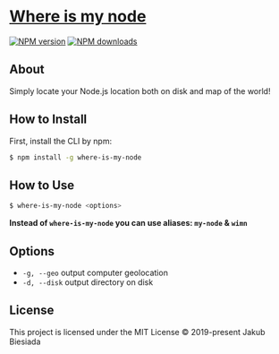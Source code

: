 # [Where is my node](https://github.com/JB1905/where-is-my-node)

[![NPM version](http://img.shields.io/npm/v/where-is-my-node.svg?style=flat-square)](https://www.npmjs.com/package/where-is-my-node)
[![NPM downloads](http://img.shields.io/npm/dm/where-is-my-node.svg?style=flat-square)](https://www.npmjs.com/package/where-is-my-node)

## About
Simply locate your Node.js location both on disk and map of the world!

## How to Install
First, install the CLI by npm:
```bash
$ npm install -g where-is-my-node
```

## How to Use
```bash
$ where-is-my-node <options>
```

**Instead of `where-is-my-node` you can use aliases: `my-node` & `wimn`**

## Options
- `-g, --geo` output computer geolocation
- `-d, --disk` output directory on disk

## License
This project is licensed under the MIT License © 2019-present Jakub Biesiada
